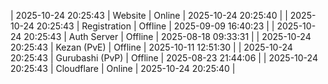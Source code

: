 | 2025-10-24 20:25:43 | Website | Online | 2025-10-24 20:25:40 |
| 2025-10-24 20:25:43 | Registration | Offline | 2025-09-09 16:40:23 |
| 2025-10-24 20:25:43 | Auth Server | Offline | 2025-08-18 09:33:31 |
| 2025-10-24 20:25:43 | Kezan (PvE) | Offline | 2025-10-11 12:51:30 |
| 2025-10-24 20:25:43 | Gurubashi (PvP) | Offline | 2025-08-23 21:44:06 |
| 2025-10-24 20:25:43 | Cloudflare | Online | 2025-10-24 20:25:40 |
